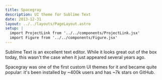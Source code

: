 ```yaml
---
title: Spacegray
description: UI theme for Sublime Text
date: 2013-12-31
layout: ../../layouts/PageLayout.astro
setup: |
  import ProjectLink from '../../components/ProjectLink.jsx'
  import Figure from '../../components/Figure.jsx'
---
```


<ProjectLink url="https://github.com/kkga/spacegray" title="Source code on GitHub" />

Sublime Text is an excellent text editor. While it looks great out of the box
today, this wasn't the case when it just appeared several years ago.

Spacegray was one of the first custom UI themes for it and became quite popular:
it's been installed by ~400k users and has ~7k stars on GitHub.

<Figure caption="Dark variant" image="https://raw.githubusercontent.com/kkga/spacegray/master/screenshots/spacegray.png" />
<Figure caption="Light variant" image="https://raw.githubusercontent.com/kkga/spacegray/master/screenshots/spacegray-light.png" />

